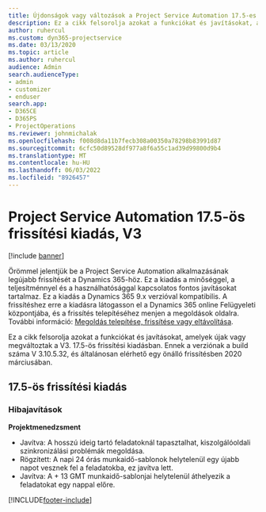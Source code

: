 ```yaml
---
title: Újdonságok vagy változások a Project Service Automation 17.5-es gyorsjavításának V3 változatában
description: Ez a cikk felsorolja azokat a funkciókat és javításokat, amelyek elérhetők a Project Service Automation V3. 17.5-os frissítési kiadásában.
author: ruhercul
ms.custom: dyn365-projectservice
ms.date: 03/13/2020
ms.topic: article
ms.author: ruhercul
audience: Admin
search.audienceType:
- admin
- customizer
- enduser
search.app:
- D365CE
- D365PS
- ProjectOperations
ms.reviewer: johnmichalak
ms.openlocfilehash: f008d8da11b7fecb308a00350a78298b83991d87
ms.sourcegitcommit: 6cfc50d89528df977a8f6a55c1ad39d99800d9b4
ms.translationtype: MT
ms.contentlocale: hu-HU
ms.lasthandoff: 06/03/2022
ms.locfileid: "8926457"
---
```

# <a name="project-service-automation-update-release-175-v3"></a>Project Service Automation 17.5-ös frissítési kiadás, V3

[!include [banner](../includes/psa-now-project-operations.md)]

Örömmel jelentjük be a Project Service Automation alkalmazásának legújabb frissítését a Dynamics 365-höz. Ez a kiadás a minőséggel, a teljesítménnyel és a használhatósággal kapcsolatos fontos javításokat tartalmaz.  Ez a kiadás a Dynamics 365 9.x verzióval kompatibilis. A frissítéshez erre a kiadásra látogasson el a Dynamics 365 online Felügyeleti központjába, és a frissítés telepítéséhez menjen a megoldások oldalra. További információ: [Megoldás telepítése, frissítése vagy eltávolítása](/power-platform/admin/install-remove-preferred-solution).

Ez a cikk felsorolja azokat a funkciókat és javításokat, amelyek újak vagy megváltoztak a V3. 17.5-ös frissítési kiadásban. Ennek a verziónak a build száma V 3.10.5.32, és általánosan elérhető egy önálló frissítésben 2020 márciusában.


## <a name="update-release-175"></a>17.5-ös frissítési kiadás

### <a name="bug-fixes"></a>Hibajavítások


**Projektmenedzsment**

- Javítva: A hosszú ideig tartó feladatoknál tapasztalhat, kiszolgálóoldali szinkronizálási problémák megoldása.
- Rögzített: A napi 24 órás munkaidő-sablonok helytelenül egy újabb napot vesznek fel a feladatokba, ez javítva lett.
- Javítva: A + 13 GMT munkaidő-sablonjai helytelenül áthelyezik a feladatokat egy nappal előre.



[!INCLUDE[footer-include](../includes/footer-banner.md)]
